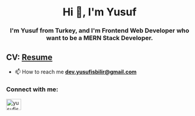 <h1 align="center">Hi 👋, I'm Yusuf</h1>
<h3 align="center">I'm Yusuf from Turkey, and I'm Frontend Web Developer who want to be a MERN Stack Developer.</h3>

## CV: [Resume](https://drive.google.com/file/d/1m2E5DwQqHECfRqHfh_309u6f6h8EQ7HV/view?usp=sharing)

- 📫 How to reach me **dev.yusufisbilir@gmail.com**

<h3 align="left">Connect with me:</h3>
<p align="left">
<a href="https://linkedin.com/in/yusufisbilir" target="blank"><img align="center" src="https://raw.githubusercontent.com/rahuldkjain/github-profile-readme-generator/master/src/images/icons/Social/linked-in-alt.svg" alt="yusufisbilir" height="30" width="40" /></a>
</p>
